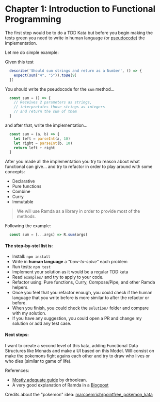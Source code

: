 # Chapter 1: Introduction to Functional Programming

The first step would be to do a TDD Kata but before you begin making the tests green you need to write in human language (or [pseudocode](https://en.wikipedia.org/wiki/Pseudocode)) the implementation.

Let me do simple example:

Given this test
```js
  describe('Should sum strings and return as a Number', () => {
    expect(sum("4", "5")).toBe(9)
  })
```
You should write the pseudocode for the `sum` method...
```js
  const sum = () => {
    // Receives 2 parameters as strings,
    // interpretates those strings as integers
    // and return the sum of them
  }
```
and after that, write the implementation...

```js
  const sum = (a, b) => {
    let left = parseInt(a, 10)
    let right = parseInt(b, 10)
    return left + right
  }
```

After you made all the implementation you try to reason about what functional can give...
and try to refactor in order to play around with some concepts:
- Declarative
- Pure functions
- Combine
- Curry
- Immutable

> We will use Ramda as a library in order to provide most of the methods.

Following the example:
```js
  const sum = (...args) => R.sum(args)
```

#### The step-by-stel list is:
- Install: `npm install`
- Write in **human language** a *"how-to-solve"* each problem
- Run tests: `npm test`
- Implement your solution as it would be a regular TDD kata
- Read `examples/` and try to apply to your code.
- Refactor using: Pure functions, Curry, Compose/Pipe, and other Ramda helpers.
- Once you feel that you refactor enough, you could check if the human language that you write before is more similar to after the refactor or before.
- When you finish, you could check the `solution/` folder and compare with my solution.
- If you have any suggestion, you could open a PR and change my solution or add any test case.

#### Next steps:
  I want to create a second level of this kata, adding Functional Data Structures like Monads and make a UI based on this Model.
  Will consist on make the pokemons fight agains each other and try to draw who lives or who dies (similar to game of life).

References:
- [Mostly adequate guide](http://drboolean.gitbooks.io/mostly-adequate-guide/) by drboolean.
- A very good explanation of Ramda in a [Blogpost](http://randycoulman.com/blog/categories/thinking-in-ramda/)


Credits about the "pokemon" idea: [marcoemrich/pointfree_pokemon_kata](https://github.com/marcoemrich/pointfree_pokemon_kata)